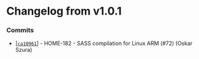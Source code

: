 # Changelog from v1.0.1
### Commits
* [[`ca10961`](http://github.com/smart-evolution/smarthome/commit/ca109615e163bc64038fc4e1d1d2520c96ca4248)] - HOME-182 - SASS compilation for Linux ARM (#72) (Oskar Szura)
